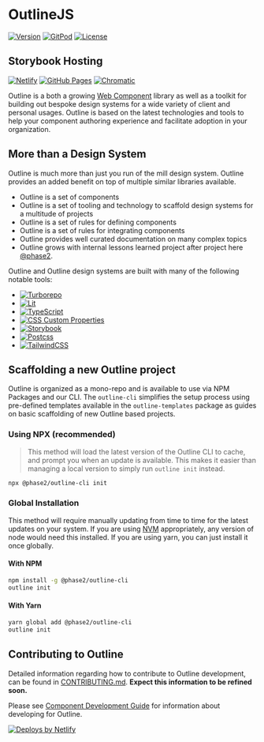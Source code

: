
# OutlineJS

[![Version](https://img.shields.io/npm/v/@phase2/outline-core.svg)](https://npmjs.org/package/@phase2/outline-core)
[![GitPod](https://img.shields.io/badge/gitpod-development-lightgray?logo=gitpod&logoColor=ffffff&style=flat)](https://gitpod.io/#https://github.com/phase2/outline)
[![License](https://img.shields.io/npm/l/@phase2/outline-cli.svg)](https://github.com/phase2/outline/blob/next/package.json)

## Storybook Hosting

[![Netlify](https://img.shields.io/badge/netlify-outlinejs.style-success?logo=netlify&logoColor=ffffff&style=flat)](https://outlinejs.style/)
[![GitHub Pages](https://img.shields.io/badge/pages-outline.phase2tech.com-success?logo=github&logoColor=ffffff&style=flat)](https://outline.phase2tech.com/)
[![Chromatic](https://img.shields.io/badge/chromatic-next-success?logo=storybook&logoColor=ffffff&style=flat)](https://next--636082675ab89919e6bcfd40.chromatic.com/)

Outline is a both a growing [Web Component](https://developer.mozilla.org/en-US/docs/Web/Web_Components) library as well as a toolkit for building out bespoke design systems for a wide variety of client and personal usages. Outline is based on the latest technologies and tools to help your component authoring experience and facilitate adoption in your organization.

## More than a Design System

Outline is much more than just you run of the mill design system. Outline provides an added benefit on top of multiple similar libraries available.

* Outline is a set of components
* Outline is a set of tooling and technology to scaffold design systems for a multitude of projects
* Outline is a set of rules for defining components
* Outline is a set of rules for integrating components
* Outline provides well curated documentation on many complex topics
* Outline grows with internal lessons learned project after project here [@phase2](https://github.com/phase2).

Outline and Outline design systems are built with many of the following notable tools:

* [![Turborepo](https://img.shields.io/badge/turborepo-v1.6.0-blue?logo=turborepo&logoColor=ffffff&style=flat)](https://lit.dev/)
* [![Lit](https://img.shields.io/badge/lit-v2-blue?logo=lit&logoColor=ffffff&style=flat)](https://lit.dev/)
* [![TypeScript](https://img.shields.io/badge/typescript-v4.8.4-blue?logo=typescript&logoColor=ffffff&style=flat)](https://www.typescriptlang.org/)
* [![CSS Custom Properties](https://img.shields.io/badge/CSS_Custom_Properties-Level_1-blue?logo=css3&logoColor=ffffff&style=flat)](https://www.w3.org/TR/css-variables-1/)
* [![Storybook](https://img.shields.io/badge/Storybook-v7-blue?logo=storybook&logoColor=ffffff&style=flat)](https://www.w3.org/TR/css-variables-1/)
* [![Postcss](https://img.shields.io/badge/PostCSS-v8-blue?logo=postcss&logoColor=ffffff&style=flat)](https://postcss.org/)
* [![TailwindCSS](https://img.shields.io/badge/TailwindCSS-v3-blue?logo=tailwindcss&logoColor=ffffff&style=flat)](https://postcss.org/)

## Scaffolding a new Outline project

Outline is organized as a mono-repo and is available to use via NPM Packages and our CLI. The `outline-cli` simplifies the setup process using pre-defined templates available in the `outline-templates` package as guides on basic scaffolding of new Outline based projects.

### Using NPX (recommended)

> This method will load the latest version of the Outline CLI to cache, and prompt you when an update is available. This makes it easier than managing a local version to simply run `outline init` instead.

```bash
npx @phase2/outline-cli init
```


### Global Installation

This method will require manually updating from time to time for the latest updates on your system. If you are using [NVM](https://github.com/nvm-sh/nvm) appropriately, any version of node would need this installed. If you are using yarn, you can just install it once globally.

#### With NPM

```bash
npm install -g @phase2/outline-cli
outline init
```

#### With Yarn

```bash
yarn global add @phase2/outline-cli
outline init
```

## Contributing to Outline

Detailed information regarding how to contribute to Outline development, can be found in [CONTRIBUTING.md](./CONTRIBUTING.md). **Expect this information to be refined soon.**

Please see [Component Development Guide](https://github.com/phase2/outline/tree/affc18d1a7ca6a304813f97f0563afcb6967a6ef/packages/documentation/outline-docs/src/guides/development/component-development) for information about developing for Outline.

[![Deploys by Netlify](https://www.netlify.com/v3/img/components/netlify-color-accent.svg 'Deploys by Netlify')](https://www.netlify.com)
